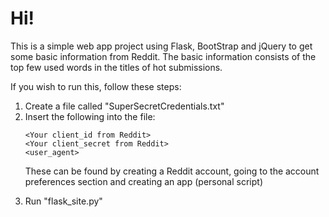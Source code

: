 # Hi!

This is a simple web app project using Flask, BootStrap and jQuery to get some basic information from Reddit. The basic information consists of the top few used words in the titles of hot submissions.

If you wish to run this, follow these steps:
<ol>
  <li>Create a file called "SuperSecretCredentials.txt"
  <li>Insert the following into the file:
  
  ```
  <Your client_id from Reddit>
  <Your client_secret from Reddit>
  <user_agent>
  ```
  These can be found by creating a Reddit account, going to the account preferences section and creating an app (personal script)
  <li>Run "flask_site.py"
